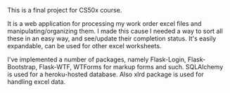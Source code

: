 This is a final project for CS50x course.

It is a web application for processing my work order excel files and manipulating/organizing them. I made this cause I needed a way to sort all these in an easy way, and see/update their completion status.
It's easily expandable, can be used for other excel worksheets.

I've implemented a number of packages, namely Flask-Login, Flask-Bootstrap, Flask-WTF, WTForms for markup forms and such. SQLAlchemy is used for a heroku-hosted database. Also xlrd package is used for handling excel data.